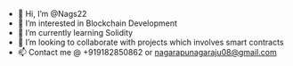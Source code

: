 - 👋 Hi, I’m @Nags22
- 👀 I’m interested in Blockchain Development 
- 🌱 I’m currently learning Solidity 
- 💞️ I’m looking to collaborate with projects which involves smart contracts 
- 📫 Contact me @ +919182850862 or nagarapunagaraju08@gmail.com

<!---
Nags22/Nags22 is a ✨ special ✨ repository because its `README.md` (this file) appears on your GitHub profile.
You can click the Preview link to take a look at your changes.
--->
